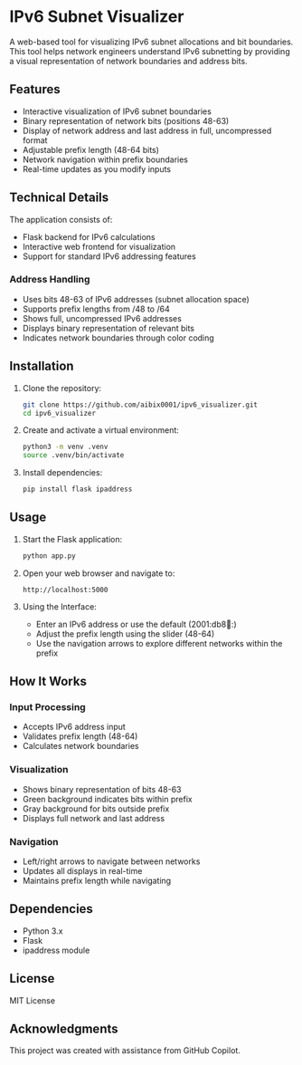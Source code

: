 # IPv6 Subnet Visualizer

A web-based tool for visualizing IPv6 subnet allocations and bit boundaries. This tool helps network engineers understand IPv6 subnetting by providing a visual representation of network boundaries and address bits.

## Features

- Interactive visualization of IPv6 subnet boundaries
- Binary representation of network bits (positions 48-63)
- Display of network address and last address in full, uncompressed format
- Adjustable prefix length (48-64 bits)
- Network navigation within prefix boundaries
- Real-time updates as you modify inputs

## Technical Details

The application consists of:
- Flask backend for IPv6 calculations
- Interactive web frontend for visualization
- Support for standard IPv6 addressing features

### Address Handling

- Uses bits 48-63 of IPv6 addresses (subnet allocation space)
- Supports prefix lengths from /48 to /64
- Shows full, uncompressed IPv6 addresses
- Displays binary representation of relevant bits
- Indicates network boundaries through color coding

## Installation

1. Clone the repository:
   ```bash
   git clone https://github.com/aibix0001/ipv6_visualizer.git
   cd ipv6_visualizer
   ```

2. Create and activate a virtual environment:
   ```bash
   python3 -m venv .venv
   source .venv/bin/activate
   ```

3. Install dependencies:
   ```bash
   pip install flask ipaddress
   ```

## Usage

1. Start the Flask application:
   ```bash
   python app.py
   ```

2. Open your web browser and navigate to:
   ```
   http://localhost:5000
   ```

3. Using the Interface:
   - Enter an IPv6 address or use the default (2001:db8:abcd::)
   - Adjust the prefix length using the slider (48-64)
   - Use the navigation arrows to explore different networks within the prefix

## How It Works

### Input Processing

- Accepts IPv6 address input
- Validates prefix length (48-64)
- Calculates network boundaries

### Visualization

- Shows binary representation of bits 48-63
- Green background indicates bits within prefix
- Gray background for bits outside prefix
- Displays full network and last address

### Navigation

- Left/right arrows to navigate between networks
- Updates all displays in real-time
- Maintains prefix length while navigating

## Dependencies

- Python 3.x
- Flask
- ipaddress module

## License

MIT License

## Acknowledgments

This project was created with assistance from GitHub Copilot.